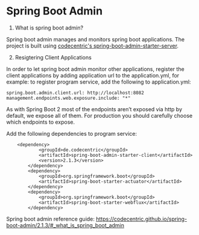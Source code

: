 # Spring Boot Admin
1. What is spring boot admin?

Spring boot admin manages and monitors spring boot applications. The project is built using [codecentric's spring-boot-admin-starter-server](https://github.com/codecentric/spring-boot-admin).

2. Resigtering Client Applications

In order to let spring boot admin monitor other applications, register the client applications by adding application url to the application.yml, for example: to register program service, add the following to application.yml:

```
spring.boot.admin.client.url: http://localhost:8082 
management.endpoints.web.exposure.include: "*"
```
As with Spring Boot 2 most of the endpoints aren’t exposed via http by default, we expose all of them. For production you should carefully choose which endpoints to expose.


Add the following dependencies to program service:

```
    <dependency>
			<groupId>de.codecentric</groupId>
			<artifactId>spring-boot-admin-starter-client</artifactId>
			<version>2.1.3</version>
		</dependency>
		<dependency>
			<groupId>org.springframework.boot</groupId>
			<artifactId>spring-boot-starter-actuator</artifactId>
		</dependency>
		<dependency>
			<groupId>org.springframework.boot</groupId>
			<artifactId>spring-boot-starter-webflux</artifactId>
		</dependency>
```



Spring boot admin reference guide:
https://codecentric.github.io/spring-boot-admin/2.1.3/#_what_is_spring_boot_admin
